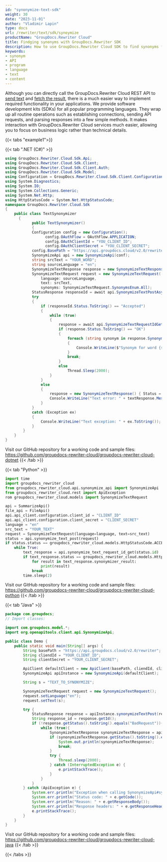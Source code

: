 ```yaml
---
id: "synonymize-text-sdk"
weight: 30
date: "2023-11-01"
author: "Vladimir Lapin"
type: docs
url: /rewriter/text/sdk/synoymize
productName: "GroupDocs.Rewriter Cloud"
title: Findging synonyms with GroupDocs.Rewriter SDK
description: How to use GroupDocs.Rewriter Cloud SDK to find synonyms for word or phrase.
keywords:
- synonym
- API
- program
- language
- text
- content
---
```


Although you can directly call the GroupDocs.Rewriter Cloud REST API to [send text](/rewriter/text/request/) and [fetch the result](/rewriter/text/fetch/), there is a much easier way to implement required functionality in your applications. We provide software development kits (SDKs) for all popular programming languages. They wrap up all routine operations such as establishing connections, sending API requests, and parsing responses into a few simple methods. It makes interaction with GroupDocs.Rewriter Cloud services much easier, allowing you to focus on business logic rather than technical details.

{{< tabs "example1">}}

{{< tab ".NET (C#)" >}}

```csharp
using GroupDocs.Rewriter.Cloud.Sdk.Api;
using GroupDocs.Rewriter.Cloud.Sdk.Client;
using GroupDocs.Rewriter.Cloud.Sdk.Client.Auth;
using GroupDocs.Rewriter.Cloud.Sdk.Model;
using Configuration = GroupDocs.Rewriter.Cloud.Sdk.Client.Configuration;
using System.Diagnostics;
using System.IO;
using System.Collections.Generic;
using System.Net.Http;
using HttpStatusCode = System.Net.HttpStatusCode;
namespace GroupDocs.Rewriter.Cloud.Sdk
{
    public class TextSynonymizer
	  {
		    public TextSynonymizer()
		    {
            Configuration config = new Configuration();
			      config.OAuthFlow = OAuthFlow.APPLICATION;
			      config.OAuthClientId = "YOU_CLIENT_ID";
			      config.OAuthClientSecret = "YOU_CLIENT_SECRET";
            config.BasePath = "https://api.groupdocs.cloud/v2.0/rewriter";
            SynonymizeApi api = new SynonymizeApi(conf);
            string srcText = "YOUR_WORD";
            string sourceLanguage = "en";
            SynonymizeTextResponse response = new SynonymizeTextResponse();
            SynonymizeTextRequest request = new SynonymizeTextRequest(
                language: sourceLanguage,
                text: srcText,
                synonyms: SynonymizeTextRequest.SynonymsEnum.All);
            StatusResponse responseId = await api.SynonymizeTextPostAsync(request);
            try
            {
                if (responseId.Status.ToString() == "Accepted")
                {
                    while (true)
                    {
                        response = await api.SynonymizeTextRequestIdGetAsync(responseId.Id);
                        if (response.Status.ToString() == "OK")
                        {
                            foreach (string synonym in response.SynonymizerResults)
                            {
                                Console.WriteLine($"Synonym for word {srcText}: {synonym}");
                            }
                            break;
                        }
                        else
                            Thread.Sleep(2000);
                    }
                }
                else
                {
                    response = new SynonymizeTextResponse() { Status = responseId.Status, Message = responseId.Message };
                    Console.WriteLine("Text error: " + textResponse.Message);
                }
            }
            catch (Exception ex)
            {
                Console.WriteLine("Text exception: " + ex.ToString());
            }                
        }
    }
}
```
Visit our GitHub repository for a working code and sample files: https://github.com/groupdocs-rewriter-cloud/groupdocs-rewriter-cloud-dotnet
{{< /tab >}}

{{< tab "Python" >}}

```python
import time
import groupdocs_rewriter_cloud
from groupdocs_rewriter_cloud.api.synonymize_api import SynonymizeApi 
from groupdocs_rewriter_cloud.rest import ApiException
rom groupdocs_rewriter_cloud.models import SynonymizeTextRequest

api = SummarizeApi()
file_api = FileApi()
api.api_client.configuration.client_id = "CLIENT_ID"
api.api_client.configuration.client_secret = "CLIENT_SECRET"
language = "en"
src_text = "YOUR_TEXT"
request = SynonymizeTextRequest(language=language, text=src_text)
status = api.synonymize_text_post(request)
if status.status == groupdocs_rewriter_cloud.models.HttpStatusCode.ACCEPTED:
    while True:
        text_response = api.synonymize_text_request_id_get(status.id)
        if text_response.status == groupdocs_rewriter_cloud.models.HttpStatusCode.OK:
            for result in text_response.synonymizer_result:
                print(result)
            break
        time.sleep(2)
```
Visit our GitHub repository for a working code and sample files: https://github.com/groupdocs-rewriter-cloud/groupdocs-rewriter-cloud-python
{{< /tab >}}

{{< tab "Java" >}}

```java
package com.groupdocs;
// Import classes:

import com.groupdocs.model.*;
import org.openapitools.client.api.SynonymizeApi;

public class Demo {
    public static void main(String[] args) {
        String basePath = "https://api.groupdocs.cloud/v2.0/rewriter";
        String cliendId = "YOUR_CLIENT_ID";
        String clientSecret = "YOUR_CLIENT_SECRET";

        ApiClient defaultClient = new ApiClient(basePath, cliendId, clientSecret, null);
        SynonymizeApi apiInstance = new SynonymizeApi(defaultClient);

        String s = "TEXT_TO_SYNONYMIZE";

        SynonymizeTextRequest request = new SynonymizeTextRequest();
        request.setLanguage("en");
        request.setText(s);

        try {
            StatusResponse response = apiInstance.synonymizeTextPost(request);
            String response_id = response.getId();
            if (!response.getStatus().toString().equals("BadRequest")){
                while (true){
                    SynonymizeTextResponse synonymizeTextResponse = apiInstance.synonymizeTextRequestIdGet(response_id);
                    if (synonymizeTextResponse.getStatus().toString().equals("OK")) {
                        System.out.println(synonymizeTextResponse);
                        break;
                    }
                    try {
                        Thread.sleep(2000);
                    } catch (InterruptedException e) {
                        e.printStackTrace();
                    }
                }
            }
        } catch (ApiException e) {
            System.err.println("Exception when calling SynonymizeApi#synonymizeTextPost");
            System.err.println("Status code: " + e.getCode());
            System.err.println("Reason: " + e.getResponseBody());
            System.err.println("Response headers: " + e.getResponseHeaders());
            e.printStackTrace();
        }
    }
}
```
Visit our GitHub repository for a working code and sample files: https://github.com/groupdocs-rewriter-cloud/groupdocs-rewriter-cloud-java
{{< /tab >}}

{{< /tabs >}}
